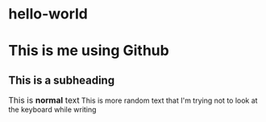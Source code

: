 # hello-world

<h1>This is me using Github</h1>
<h2>This is a subheading</h2>
<font size=3>This is <b>normal</b> text</font>
<text=#0A12E8>This is more random text that I'm trying not to look at the keyboard while writing</text>


